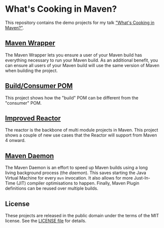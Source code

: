 # What's Cooking in Maven?
This repository contains the demo projects for my talk ["What's Cooking in Maven?"](https://maarten.mulders.it/talks/#whats-cooking-in-maven).

## [Maven Wrapper](https://github.com/mthmulders/whats-cooking-maven-demos/tree/main/maven-wrapper)
The Maven Wrapper lets you ensure a user of your Maven build has everything necessary to run your Maven build.
As an additional benefit, you can ensure all users of your Maven build will use the same version of Maven when building the project.

## [Build/Consumer POM](https://github.com/mthmulders/whats-cooking-maven-demos/tree/main/build-consumer)
This project shows how the "build" POM can be different from the "consumer" POM.

## [Improved Reactor](https://github.com/mthmulders/whats-cooking-maven-demos/tree/main/improved-reactor)
The reactor is the backbone of multi module projects in Maven.
This project shows a couple of new use cases that the Reactor will support from Maven 4 onward.

## [Maven Daemon](https://github.com/mthmulders/whats-cooking-maven-demos/tree/main/maven-daemon)
The Maven Daemon is an effort to speed up Maven builds using a long living background process (the _daemon_).
This saves starting the Java Virtual Machine for every `mvn` invocation.
It also allows for more Just-In-Time (JIT) compiler optimisations to happen.
Finally, Maven Plugin definitions can be reused over multiple builds.

## License
These projects are released in the public domain under the terms of the MIT license.
See the [LICENSE file](https://github.com/mthmulders/whats-cooking-maven-demos/blob/main/LICENSE) for details.